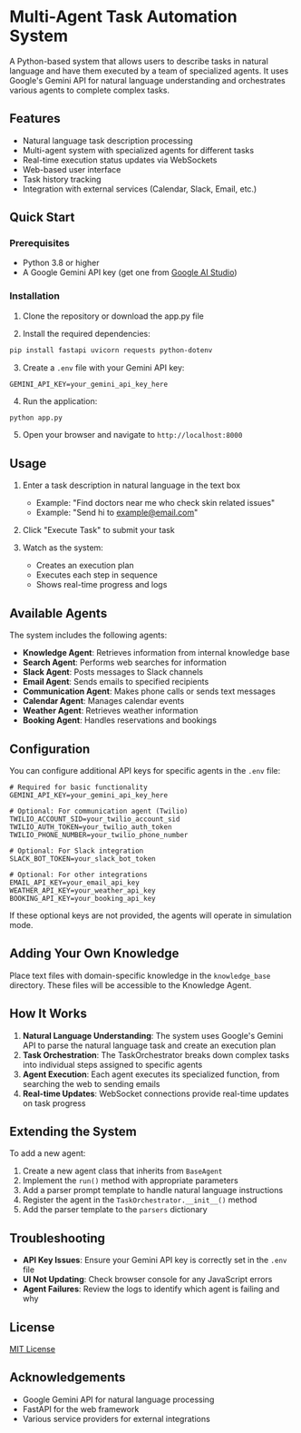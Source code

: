 # Multi-Agent Task Automation System

A Python-based system that allows users to describe tasks in natural language and have them executed by a team of specialized agents. It uses Google's Gemini API for natural language understanding and orchestrates various agents to complete complex tasks.



## Features

- Natural language task description processing
- Multi-agent system with specialized agents for different tasks
- Real-time execution status updates via WebSockets
- Web-based user interface
- Task history tracking
- Integration with external services (Calendar, Slack, Email, etc.)

## Quick Start

### Prerequisites

- Python 3.8 or higher
- A Google Gemini API key (get one from [Google AI Studio](https://aistudio.google.com/))

### Installation

1. Clone the repository or download the app.py file

2. Install the required dependencies:
```bash
pip install fastapi uvicorn requests python-dotenv
```

3. Create a `.env` file with your Gemini API key:
```
GEMINI_API_KEY=your_gemini_api_key_here
```

4. Run the application:
```bash
python app.py
```

5. Open your browser and navigate to `http://localhost:8000`

## Usage

1. Enter a task description in natural language in the text box
   - Example: "Find doctors near me who check skin related issues"
   - Example: "Send hi to example@email.com"

2. Click "Execute Task" to submit your task

3. Watch as the system:
   - Creates an execution plan
   - Executes each step in sequence
   - Shows real-time progress and logs

## Available Agents

The system includes the following agents:

- **Knowledge Agent**: Retrieves information from internal knowledge base
- **Search Agent**: Performs web searches for information
- **Slack Agent**: Posts messages to Slack channels
- **Email Agent**: Sends emails to specified recipients
- **Communication Agent**: Makes phone calls or sends text messages
- **Calendar Agent**: Manages calendar events
- **Weather Agent**: Retrieves weather information
- **Booking Agent**: Handles reservations and bookings

## Configuration

You can configure additional API keys for specific agents in the `.env` file:

```
# Required for basic functionality
GEMINI_API_KEY=your_gemini_api_key_here

# Optional: For communication agent (Twilio)
TWILIO_ACCOUNT_SID=your_twilio_account_sid
TWILIO_AUTH_TOKEN=your_twilio_auth_token
TWILIO_PHONE_NUMBER=your_twilio_phone_number

# Optional: For Slack integration
SLACK_BOT_TOKEN=your_slack_bot_token

# Optional: For other integrations
EMAIL_API_KEY=your_email_api_key
WEATHER_API_KEY=your_weather_api_key
BOOKING_API_KEY=your_booking_api_key
```

If these optional keys are not provided, the agents will operate in simulation mode.

## Adding Your Own Knowledge

Place text files with domain-specific knowledge in the `knowledge_base` directory. These files will be accessible to the Knowledge Agent.

## How It Works

1. **Natural Language Understanding**: The system uses Google's Gemini API to parse the natural language task and create an execution plan
2. **Task Orchestration**: The TaskOrchestrator breaks down complex tasks into individual steps assigned to specific agents
3. **Agent Execution**: Each agent executes its specialized function, from searching the web to sending emails
4. **Real-time Updates**: WebSocket connections provide real-time updates on task progress

## Extending the System

To add a new agent:

1. Create a new agent class that inherits from `BaseAgent`
2. Implement the `run()` method with appropriate parameters
3. Add a parser prompt template to handle natural language instructions
4. Register the agent in the `TaskOrchestrator.__init__()` method
5. Add the parser template to the `parsers` dictionary

## Troubleshooting

- **API Key Issues**: Ensure your Gemini API key is correctly set in the `.env` file
- **UI Not Updating**: Check browser console for any JavaScript errors
- **Agent Failures**: Review the logs to identify which agent is failing and why

## License

[MIT License](LICENSE)

## Acknowledgements

- Google Gemini API for natural language processing
- FastAPI for the web framework
- Various service providers for external integrations
